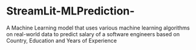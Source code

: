 # StreamLit-MLPrediction-
A Machine Learning model that uses various machine learning algorithms on real-world data to predict salary of a software engineers based on Country, Education and Years of Experience
